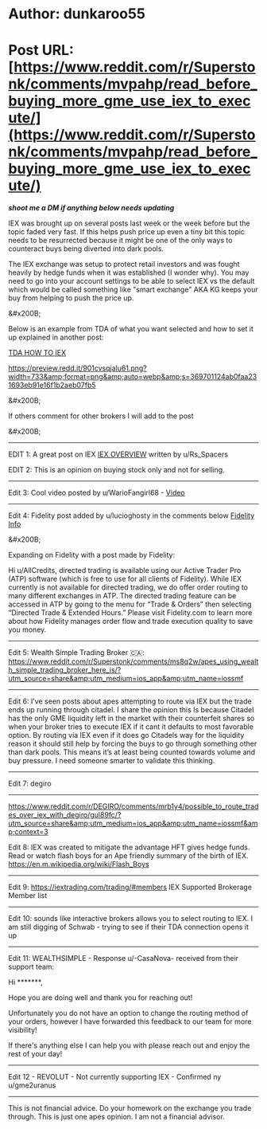 # Author: dunkaroo55
# Post URL: [https://www.reddit.com/r/Superstonk/comments/mvpahp/read_before_buying_more_gme_use_iex_to_execute/](https://www.reddit.com/r/Superstonk/comments/mvpahp/read_before_buying_more_gme_use_iex_to_execute/)


*****shoot me a DM if anything below needs updating*****


IEX was brought up on several posts last week or the week before but the topic faded very fast.  If this helps push price up even a tiny bit this topic needs to be resurrected because it might be one of the only ways to counteract buys being diverted into dark pools.

The IEX exchange was setup to protect retail investors and was fought heavily by hedge funds when it was established (I wonder why).  You may need to go into your account settings to be able to select IEX vs the default which would be called something like "smart exchange" AKA KG keeps your buy from helping to push the price up.

&amp;#x200B;

Below is an example from TDA of what you want selected and how to set it up explained in another post:

[TDA HOW TO IEX](https://www.reddit.com/r/Superstonk/comments/mq8opq/how_to_use_investors_exchange_iex_with_td/?utm_source=share&amp;utm_medium=web2x&amp;context=3)

https://preview.redd.it/901cvsqjalu61.png?width=733&amp;format=png&amp;auto=webp&amp;s=369701124ab0faa231693eb91e16f1b2aeb07fb5

&amp;#x200B;

If others comment for other brokers I will add to the post

&amp;#x200B;
_________________________________________________________________________

EDIT 1: A great post on IEX [IEX OVERVIEW](https://www.reddit.com/r/Superstonk/comments/mqb42g/i_know_a_lot_about_iex_let_me_explain_to_you/?utm_source=share&amp;utm_medium=web2x&amp;context=3) written by  u/Rs_Spacers

EDIT 2:  This is an opinion on buying stock only and not for selling.
_________________________________________________________________________

Edit 3: Cool video posted by u/WarioFangirl68  \- [Video](https://www.youtube.com/watch?v=d8BcCLLX4N4)
_________________________________________________________________________

Edit 4: Fidelity post added by u/lucioghosty in the comments below [Fidelity Info](https://www.reddit.com/r/Superstonk/comments/mq7l4h/fidelity_users_you_can_manually_route_your_trades/)

&amp;#x200B;

Expanding on Fidelity with a post made by Fidelity:

Hi u/AllCredits, directed trading is available using our Active Trader Pro (ATP) software (which is free to use for all clients of Fidelity). While IEX currently is not available for directed trading, we do offer order routing to many different exchanges in ATP. The directed trading feature can be accessed in ATP by going to the menu for “Trade &amp; Orders” then selecting “Directed Trade &amp; Extended Hours.”  Please visit Fidelity.com to learn more about how Fidelity manages order flow and trade execution quality to save you money.
_________________________________________________________________________

Edit 5: Wealth Simple Trading Broker 🇨🇦: https://www.reddit.com/r/Superstonk/comments/ms8q2w/apes_using_wealth_simple_trading_broker_here_is/?utm_source=share&amp;utm_medium=ios_app&amp;utm_name=iossmf 
_________________________________________________________________________

Edit 6: I’ve seen posts about apes attempting to route via IEX but the trade ends up running through citadel.  I share the opinion this Is because Citadel has the only GME liquidity left in the market with their counterfeit shares so when your broker tries to execute IEX if it cant it defaults to most favorable option.  By routing via IEX even if it does go Citadels way for the liquidity reason it should still help by forcing the buys to go through something other than dark pools. This means it’s at least being counted towards volume and buy pressure. I need someone smarter to validate this thinking.  
_________________________________________________________________________

Edit 7: degiro 
 _________________________________________________________________________
https://www.reddit.com/r/DEGIRO/comments/mrb1y4/possible_to_route_trades_over_iex_with_degiro/gul89fc/?utm_source=share&amp;utm_medium=ios_app&amp;utm_name=iossmf&amp;context=3

Edit 8:  IEX was created to mitigate the advantage  HFT gives hedge funds. Read or watch flash boys for an Ape friendly summary of the birth of IEX. https://en.m.wikipedia.org/wiki/Flash_Boys 
_________________________________________________________________________

Edit 9: https://iextrading.com/trading/#members
IEX Supported Brokerage Member list
_________________________________________________________________________

Edit 10: sounds like interactive brokers allows you to select routing to IEX. I am still digging of Schwab - trying to see if their TDA connection opens it up 
_________________________________________________________________________

Edit 11: WEALTHSIMPLE - Response u/-CasaNova- received from their support team:

Hi *******,

Hope you are doing well and thank you for reaching out!

Unfortunately you do not have an option to change the routing method of your orders, however I have forwarded this feedback to our team for more visibility!

If there's anything else I can help you with please reach out and enjoy the rest of your day!

_________________________________________________________________________

Edit 12 - REVOLUT - Not currently supporting IEX - Confirmed ny u/gme2uranus
_____________________________________________________________________

This is not financial advice.  Do your homework on the exchange you trade through.  This is just one apes opinion. I am not a financial advisor.